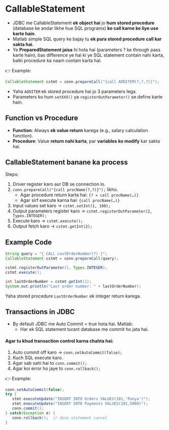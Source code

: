 # CallableStatement
* JDBC me CallableStatement **ek object hai** jo **hum stored procedure** (database ke andar likhe hue SQL programs) **ko call karne ke liye use karte hain**.
* Matlab simple SQL query ke bajay tu **ek pura stored procedure call kar sakta hai**.
* Ye **PreparedStatement jaisa** hi hota hai (parameters ? ke through pass karte hain), bas difference ye hai ki ye SQL statement contain nahi karta, balki procedure ka naam contain karta hai.

👉 Example:
```java
CallableStatement cstmt = conn.prepareCall("{call ADDITEM(?,?,?)}");
```
* Yaha `ADDITEM` ek stored procedure hai jo 3 parameters lega.
* Parameters ko hum `setXXX()` ya `registerOutParameter()` se define karte hain.


## Function vs Procedure
* **Function**: Always **ek value return** karega (e.g., salary calculation function).
* **Procedure**: Value **return nahi karta**, par **variables ko modify** kar sakta hai.

## CallableStatement banane ka process
Steps:
1. Driver register karo aur DB se connection lo.
2. `conn.prepareCall("{call procName(?,?)}");` likho.
   * Agar procedure return karta hai: `{? = call procName(…)}`
   * Agar sirf execute karna hai: `{call procName(…)}`
3. Input values set karo → `cstmt.setInt(1, 100);`
4. Output parameters register karo → `cstmt.registerOutParameter(2, Types.INTEGER);`
5. Execute karo → `cstmt.execute();`
6. Output fetch karo → `cstmt.getInt(2);`


## Example Code
```java
String query = "{ CALL LastOrderNumber(?) }";
CallableStatement cstmt = conn.prepareCall(query);

cstmt.registerOutParameter(1, Types.INTEGER);
cstmt.execute();

int lastOrderNumber = cstmt.getInt(1);
System.out.println("Last order number: " + lastOrderNumber);
```
Yaha stored procedure `LastOrderNumber` ek integer return karega.


## Transactions in JDBC
* By default JDBC me Auto Commit = true hota hai. Matlab:
    * Har ek SQL statement turant database me commit ho jata hai.

#### Agar tu khud transaction control karna chahta hai:
1. Auto commit off karo → `conn.setAutoCommit(false);`
2. Kuch SQL execute karo.
3. Agar sab sahi hai to `conn.commit();`
4. Agar koi error ho jaye to `conn.rollback();`

👉 Example:
```java
conn.setAutoCommit(false);
try {
   stmt.executeUpdate("INSERT INTO Orders VALUES(101,'Panya')");
   stmt.executeUpdate("INSERT INTO Payments VALUES(101,5000)");
   conn.commit();
} catch(Exception e) {
   conn.rollback();  // dono statement cancel
}
```
